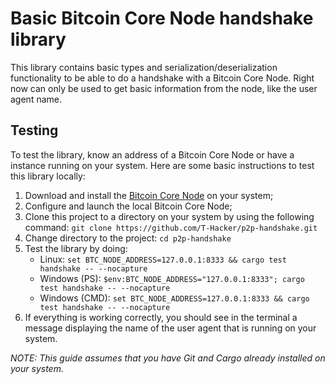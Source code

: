 # Basic Bitcoin Core Node handshake library

This library contains basic types and serialization/deserialization functionality to be able to do a handshake with a Bitcoin Core Node. Right now can only be used to get basic information from the node, like the user agent name.

## Testing

To test the library, know an address of a Bitcoin Core Node or have a instance running on your system. Here are some basic instructions to test this library locally:

1. Download and install the [Bitcoin Core Node](https://bitcoin.org/en/bitcoin-core/) on your system;
2. Configure and launch the local Bitcoin Core Node;
3. Clone this project to a directory on your system by using the following command: `git clone https://github.com/T-Hacker/p2p-handshake.git`
4. Change directory to the project: `cd p2p-handshake`
5. Test the library by doing:
    - Linux: `set BTC_NODE_ADDRESS=127.0.0.1:8333 && cargo test handshake -- --nocapture`
    - Windows (PS): `$env:BTC_NODE_ADDRESS="127.0.0.1:8333"; cargo test handshake -- --nocapture`
	- Windows (CMD): `set BTC_NODE_ADDRESS=127.0.0.1:8333 && cargo test handshake -- --nocapture`
6. If everything is working correctly, you should see in the terminal a message displaying the name of the user agent that is running on your system.

*NOTE: This guide assumes that you have Git and Cargo already installed on your system.*